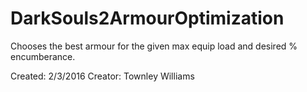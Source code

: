 # DarkSouls2ArmourOptimization
Chooses the best armour for the given max equip load and desired % encumberance.

Created: 2/3/2016 
Creator: Townley Williams

